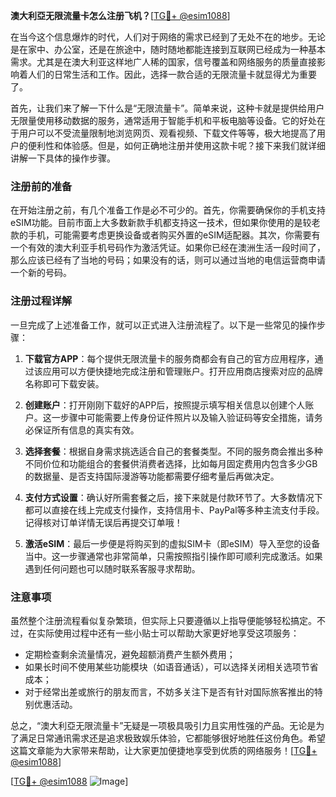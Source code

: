 **澳大利亞无限流量卡怎么注册飞机？**[[TG💪+ @esim1088](https://t.me/s/esim1088)]

在当今这个信息爆炸的时代，人们对于网络的需求已经到了无处不在的地步。无论是在家中、办公室，还是在旅途中，随时随地都能连接到互联网已经成为一种基本需求。尤其是在澳大利亚这样地广人稀的国家，信号覆盖和网络服务的质量直接影响着人们的日常生活和工作。因此，选择一款合适的无限流量卡就显得尤为重要了。

首先，让我们来了解一下什么是“无限流量卡”。简单来说，这种卡就是提供给用户无限量使用移动数据的服务，通常适用于智能手机和平板电脑等设备。它的好处在于用户可以不受流量限制地浏览网页、观看视频、下载文件等等，极大地提高了用户的便利性和体验感。但是，如何正确地注册并使用这款卡呢？接下来我们就详细讲解一下具体的操作步骤。

### 注册前的准备

在开始注册之前，有几个准备工作是必不可少的。首先，你需要确保你的手机支持eSIM功能。目前市面上大多数新款手机都支持这一技术，但如果你使用的是较老款的手机，可能需要考虑更换设备或者购买外置的eSIM适配器。其次，你需要有一个有效的澳大利亚手机号码作为激活凭证。如果你已经在澳洲生活一段时间了，那么应该已经有了当地的号码；如果没有的话，则可以通过当地的电信运营商申请一个新的号码。

### 注册过程详解

一旦完成了上述准备工作，就可以正式进入注册流程了。以下是一些常见的操作步骤：

1. **下载官方APP**：每个提供无限流量卡的服务商都会有自己的官方应用程序，通过该应用可以方便快捷地完成注册和管理账户。打开应用商店搜索对应的品牌名称即可下载安装。

2. **创建账户**：打开刚刚下载好的APP后，按照提示填写相关信息以创建个人账户。这一步骤中可能需要上传身份证件照片以及输入验证码等安全措施，请务必保证所有信息的真实有效。

3. **选择套餐**：根据自身需求挑选适合自己的套餐类型。不同的服务商会推出多种不同价位和功能组合的套餐供消费者选择，比如每月固定费用内包含多少GB的数据量、是否支持国际漫游等功能都需要仔细考量后再做决定。

4. **支付方式设置**：确认好所需套餐之后，接下来就是付款环节了。大多数情况下都可以直接在线上完成支付操作，支持信用卡、PayPal等多种主流支付手段。记得核对订单详情无误后再提交订单哦！

5. **激活eSIM**：最后一步便是将购买到的虚拟SIM卡（即eSIM）导入至您的设备当中。这一步骤通常也非常简单，只需按照指引操作即可顺利完成激活。如果遇到任何问题也可以随时联系客服寻求帮助。

### 注意事项

虽然整个注册流程看似复杂繁琐，但实际上只要遵循以上指导便能够轻松搞定。不过，在实际使用过程中还有一些小贴士可以帮助大家更好地享受这项服务：

- 定期检查剩余流量情况，避免超额消费产生额外费用；
- 如果长时间不使用某些功能模块（如语音通话），可以选择关闭相关选项节省成本；
- 对于经常出差或旅行的朋友而言，不妨多关注下是否有针对国际旅客推出的特别优惠活动。

总之，“澳大利亞无限流量卡”无疑是一项极具吸引力且实用性强的产品。无论是为了满足日常通讯需求还是追求极致娱乐体验，它都能够很好地胜任这份角色。希望这篇文章能为大家带来帮助，让大家更加便捷地享受到优质的网络服务！[[TG💪+ @esim1088](https://t.me/s/esim1088)]

[[TG💪+ @esim1088](https://t.me/s/esim1088) ![Image](https://i.postimg.cc/4NQfJmqS/Snipaste-2025-05-13-00-14-12.png)]